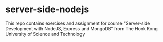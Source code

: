 # server-side-nodejs
This repo contains exercises and assignment for course "Server-side Development with NodeJS, Express and MongoDB" from The Honk Kong University of Science and Technology
